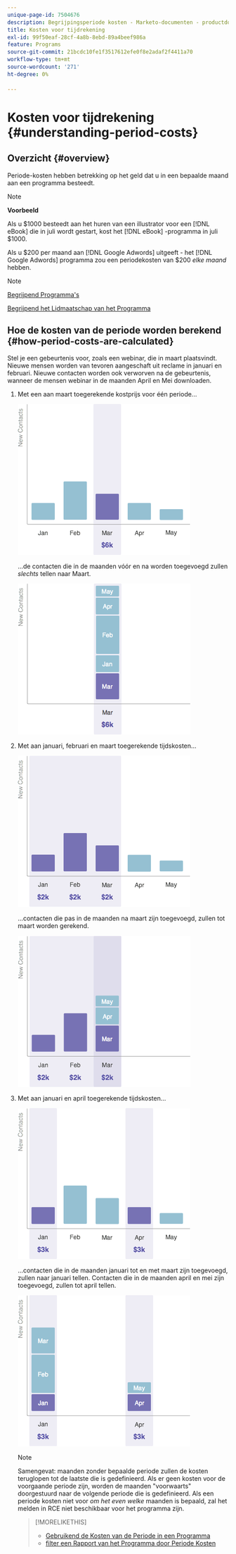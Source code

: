 ```yaml
---
unique-page-id: 7504676
description: Begrijpingsperiode kosten - Marketo-documenten - productdocumentatie
title: Kosten voor tijdrekening
exl-id: 99f50eaf-28cf-4a8b-8ebd-89a4beef986a
feature: Programs
source-git-commit: 21bcdc10fe1f3517612efe0f8e2adaf2f4411a70
workflow-type: tm+mt
source-wordcount: '271'
ht-degree: 0%

---
```


# Kosten voor tijdrekening {#understanding-period-costs}

## Overzicht {#overview}

Periode-kosten hebben betrekking op het geld dat u in een bepaalde maand aan een programma besteedt.

>[!NOTE]
>
>**Voorbeeld**
>
>Als u $1000 besteedt aan het huren van een illustrator voor een [!DNL eBook] die in juli wordt gestart, kost het [!DNL eBook] -programma in juli $1000.
>
>Als u $200 per maand aan [!DNL Google Adwords] uitgeeft - het [!DNL Google Adwords] programma zou een periodekosten van $200 _elke maand_ hebben.

>[!NOTE]
>
>[ Begrijpend Programma&#39;s ](/help/marketo/product-docs/core-marketo-concepts/programs/creating-programs/understanding-programs.md)
>
>[ Begrijpend het Lidmaatschap van het Programma ](/help/marketo/product-docs/core-marketo-concepts/programs/creating-programs/understanding-program-membership.md)

## Hoe de kosten van de periode worden berekend {#how-period-costs-are-calculated}

Stel je een gebeurtenis voor, zoals een webinar, die in maart plaatsvindt. Nieuwe mensen worden van tevoren aangeschaft uit reclame in januari en februari. Nieuwe contacten worden ook verworven na de gebeurtenis, wanneer de mensen webinar in de maanden April en Mei downloaden.

1. Met een aan maart toegerekende kostprijs voor één periode...

   ![](assets/graph1.png)

   ...de contacten die in de maanden vóór en na worden toegevoegd zullen _slechts_ tellen naar Maart.

   ![](assets/graph2.png)

1. Met aan januari, februari en maart toegerekende tijdskosten...

   ![](assets/graph3.png)

   ...contacten die pas in de maanden na maart zijn toegevoegd, zullen tot maart worden gerekend.

   ![](assets/graph4.png)

1. Met aan januari en april toegerekende tijdskosten...

   ![](assets/graph5.png)

   ...contacten die in de maanden januari tot en met maart zijn toegevoegd, zullen naar januari tellen. Contacten die in de maanden april en mei zijn toegevoegd, zullen tot april tellen.

   ![](assets/graph6.png)

   >[!NOTE]
   >
   >Samengevat: maanden zonder bepaalde periode zullen de kosten teruglopen tot de laatste die is gedefinieerd. Als er geen kosten voor de voorgaande periode zijn, worden de maanden &quot;voorwaarts&quot; doorgestuurd naar de volgende periode die is gedefinieerd. Als een periode kosten niet voor _om het even welke_ maanden is bepaald, zal het melden in RCE niet beschikbaar voor het programma zijn.

   >[!MORELIKETHIS]
   >
   >* [ Gebruikend de Kosten van de Periode in een Programma ](/help/marketo/product-docs/core-marketo-concepts/programs/working-with-programs/using-period-costs-in-a-program.md)
   >* [ filter een Rapport van het Programma door Periode Kosten ](/help/marketo/product-docs/core-marketo-concepts/programs/program-performance-report/filter-a-program-report-by-period-cost.md)
